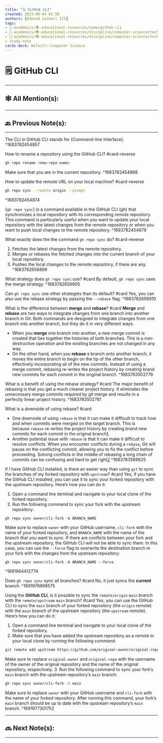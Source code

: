 ```yaml
---
title: "🗒️ GitHub CLI"
created: 2023-08-04 01:58 
authors: [Edmund Leibert III]
tags: 
- 🔴-academics/📚-educational-resources/name/github-cli
- 🔴-academics/📚-educational-resources/discipline/computer-science/technology/github-cli
- 🔴-academics/📚-educational-resources/discipline/computer-science/technology/git
- study-note
cards-deck: Default::Computer Science
---
```


# 🗒️ GitHub CLI

---

## 🕸️ All Mention(s): 

---

## 🔙 Previous Note(s):

---
The CLI in GitHub CLI stands for {Command-line Interface}.
^1683782454857

How to rename a repository using the GitHub CLI? 
#card-reverse 
```bash
gh repo rename <new-repo-name>
```
Make sure that you are in the current repository.
^1683782454868

How to update the remote URL on your local machine? 
#card-reverse 
```bash
gh repo sync --remote origin --prompt
```
^1683782454874


{`gh repo sync`} is a command available in the GitHub CLI (gh) that synchronizes a local repository with its corresponding remote repository. This command is particularly useful when you want to update your local repository with the latest changes from the remote repository or when you want to push local changes to the remote repository.
^1683782454879

What exactly does the the command `gh repo sync` do? 
#card-reverse 
1. Fetches the latest changes from the remote repository.
2. Merges or rebases the fetched changes into the current branch of your local repository.
3. Pushes the local changes to the remote repository, if there are any.
^1683782656899

What strategy does `gh repo sync` use? 
#card 
By default, `gh repo sync` uses the merge strategy.
^1683782656905

Can `gh repo sync` use other strategies than its default? 
#card 
Yes, you can also use the rebase strategy by passing the `--rebase` flag.
^1683782656910

What is the difference between **merge** and **rebase**? 
#card 
**Merge** and **rebase** are two ways to integrate changes from one branch into another branch in Git. Both commands are designed to integrate changes from one branch into another branch, but they do it in very different ways.
- When you **merge** one branch into another, a new merge commit is created that ties together the histories of both branches. This is a non-destructive operation and the existing branches are not changed in any way.
- On the other hand, when you **rebase** a branch onto another branch, it moves the entire branch to begin on the tip of the other branch, effectively incorporating all of the new commits. Instead of using a merge commit, rebasing re-writes the project history by creating brand new commits for each commit in the original branch.
^1683783502776


What is a benefit of using the rebase strategy? 
#card 
The major benefit of rebasing is that you get a much cleaner project history. It eliminates the unnecessary merge commits required by git merge and results in a perfectly linear project history.
^1683783502781


What is a downside of using rebase? 
#card 
- One downside of using `rebase` is that it can make it difficult to track how and when commits were merged on the target branch. This is because `rebase` re-writes the project history by creating brand new commits for each commit in the original branch[1](https://bing.com/search?q=downside+of+using+rebase).
- Another potential issue with `rebase` is that it can make it difficult to resolve conflicts. When you encounter conflicts during a `rebase`, Git will pause on the conflicting commit, allowing you to fix the conflict before proceeding. Solving conflicts in the middle of rebasing a long chain of commits can be confusing and hard to get right[2](https://medium.com/@fredrikmorken/why-you-should-stop-using-git-rebase-5552bee4fed1)
^1683783569825

If I have GitHub CLI installed, is there an easier way than using `git` to sync the branches of my forked repository with `upstream`?
#card 
Yes, if you have the GitHub CLI installed, you can use it to sync your forked repository with the upstream repository. Here’s how you can do it:
1. Open a command line terminal and navigate to your local clone of the forked repository.
2. Run the following command to sync your fork with the upstream repository:
```
gh repo sync owner/cli-fork -b BRANCH_NAME
```
Make sure to replace `owner` with your GitHub username, `cli-fork` with the name of your forked repository, and `BRANCH_NAME` with the name of the branch that you want to sync.
If there are conflicts between your fork and the upstream repository, the GitHub CLI will not be able to sync them. In this case, you can use the `--force` flag to overwrite the destination branch in your fork with the changes from the upstream repository:
```
gh repo sync owner/cli-fork -b BRANCH_NAME --force
```
^1691964412774

Does `gh repo sync` sync all branches?
#card 
No, it just syncs the **current** branch.
^1691976968575

Using the **GitHub CLI**, is it possible to sync the `remote/origin` `main` branch with the `remote/upstream` `main` branch?
#card 
Yes, you can use the GitHub CLI to sync the `main` branch of your forked repository (the `origin` remote) with the `main` branch of the upstream repository (the `upstream` remote). Here’s how you can do it:
1. Open a command line terminal and navigate to your local clone of the forked repository.
2. Make sure that you have added the upstream repository as a remote in your local clone by running the following command:
```bash
git remote add upstream https://github.com/original-owner/original-repo.git
```
Make sure to replace `original-owner` and `original-repo` with the username of the owner of the original repository and the name of the original repository, respectively.
3. Run the following command to sync your fork’s `main` branch with the upstream repository’s `main` branch:
```bash
gh repo sync owner/cli-fork -b main
```
Make sure to replace `owner` with your GitHub username and `cli-fork` with the name of your forked repository.
After running this command, your fork’s `main` branch should be up to date with the upstream repository’s `main` branch.
^1691977301752

---

## 🔜 Next Note(s):

---
